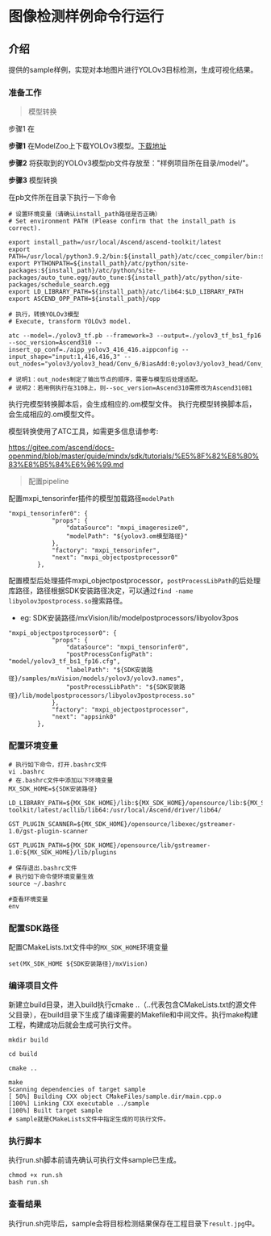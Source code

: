 # 图像检测样例命令行运行

## 介绍

提供的sample样例，实现对本地图片进行YOLOv3目标检测，生成可视化结果。

### 准备工作

> 模型转换

步骤1 在

**步骤1** 在ModelZoo上下载YOLOv3模型。[下载地址](https://www.hiascend.com/zh/software/modelzoo/detail/1/ba2a4c054a094ef595da288ecbc7d7b4)

**步骤2** 将获取到的YOLOv3模型pb文件存放至："样例项目所在目录/model/"。

**步骤3** 模型转换

在pb文件所在目录下执行一下命令

```
# 设置环境变量（请确认install_path路径是否正确）
# Set environment PATH (Please confirm that the install_path is correct).

export install_path=/usr/local/Ascend/ascend-toolkit/latest
export PATH=/usr/local/python3.9.2/bin:${install_path}/atc/ccec_compiler/bin:${install_path}/atc/bin:$PATH
export PYTHONPATH=${install_path}/atc/python/site-packages:${install_path}/atc/python/site-packages/auto_tune.egg/auto_tune:${install_path}/atc/python/site-packages/schedule_search.egg
export LD_LIBRARY_PATH=${install_path}/atc/lib64:$LD_LIBRARY_PATH
export ASCEND_OPP_PATH=${install_path}/opp

# 执行，转换YOLOv3模型
# Execute, transform YOLOv3 model.

atc --model=./yolov3_tf.pb --framework=3 --output=./yolov3_tf_bs1_fp16 --soc_version=Ascend310 --insert_op_conf=./aipp_yolov3_416_416.aippconfig --input_shape="input:1,416,416,3" --out_nodes="yolov3/yolov3_head/Conv_6/BiasAdd:0;yolov3/yolov3_head/Conv_14/BiasAdd:0;yolov3/yolov3_head/Conv_22/BiasAdd:0"

# 说明1：out_nodes制定了输出节点的顺序，需要与模型后处理适配。
# 说明2：若用例执行在310B上，则--soc_version=Ascend310需修改为Ascend310B1

```

执行完模型转换脚本后，会生成相应的.om模型文件。 执行完模型转换脚本后，会生成相应的.om模型文件。

模型转换使用了ATC工具，如需更多信息请参考:

 https://gitee.com/ascend/docs-openmind/blob/master/guide/mindx/sdk/tutorials/%E5%8F%82%E8%80%83%E8%B5%84%E6%96%99.md

> 配置pipeline

配置mxpi_tensorinfer插件的模型加载路径`modelPath`

```
"mxpi_tensorinfer0": {
            "props": {
                "dataSource": "mxpi_imageresize0",
                "modelPath": "${yolov3.om模型路径}"
            },
            "factory": "mxpi_tensorinfer",
            "next": "mxpi_objectpostprocessor0"
        },
```

配置模型后处理插件mxpi_objectpostprocessor，`postProcessLibPath`的后处理库路径，路径根据SDK安装路径决定，可以通过`find -name libyolov3postprocess.so`搜索路径。

- eg: SDK安装路径/mxVision/lib/modelpostprocessors/libyolov3pos

```
"mxpi_objectpostprocessor0": {
            "props": {
                "dataSource": "mxpi_tensorinfer0",
                "postProcessConfigPath": "model/yolov3_tf_bs1_fp16.cfg",
                "labelPath": "${SDK安装路径}/samples/mxVision/models/yolov3/yolov3.names",
                "postProcessLibPath": "${SDK安装路径}/lib/modelpostprocessors/libyolov3postprocess.so"
            },
            "factory": "mxpi_objectpostprocessor",
            "next": "appsink0"
        },
```

### 配置环境变量

```
# 执行如下命令，打开.bashrc文件
vi .bashrc
# 在.bashrc文件中添加以下环境变量
MX_SDK_HOME=${SDK安装路径}

LD_LIBRARY_PATH=${MX_SDK_HOME}/lib:${MX_SDK_HOME}/opensource/lib:${MX_SDK_HOME}/opensource/lib64:/usr/local/Ascend/ascend-toolkit/latest/acllib/lib64:/usr/local/Ascend/driver/lib64/

GST_PLUGIN_SCANNER=${MX_SDK_HOME}/opensource/libexec/gstreamer-1.0/gst-plugin-scanner

GST_PLUGIN_PATH=${MX_SDK_HOME}/opensource/lib/gstreamer-1.0:${MX_SDK_HOME}/lib/plugins

# 保存退出.bashrc文件
# 执行如下命令使环境变量生效
source ~/.bashrc

#查看环境变量
env
```

### 配置SDK路径

配置CMakeLists.txt文件中的`MX_SDK_HOME`环境变量

```
set(MX_SDK_HOME ${SDK安装路径}/mxVision)
```

### 编译项目文件

新建立build目录，进入build执行cmake ..（..代表包含CMakeLists.txt的源文件父目录），在build目录下生成了编译需要的Makefile和中间文件。执行make构建工程，构建成功后就会生成可执行文件。

```
mkdir build

cd build

cmake ..

make
Scanning dependencies of target sample
[ 50%] Building CXX object CMakeFiles/sample.dir/main.cpp.o
[100%] Linking CXX executable ../sample
[100%] Built target sample
# sample就是CMakeLists文件中指定生成的可执行文件。
```

### 执行脚本

执行run.sh脚本前请先确认可执行文件sample已生成。

```
chmod +x run.sh
bash run.sh
```

### 查看结果

执行run.sh完毕后，sample会将目标检测结果保存在工程目录下`result.jpg`中。